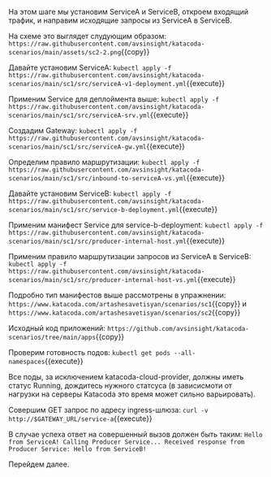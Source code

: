 На этом шаге мы установим ServiceA и ServiceB, откроем входящий трафик, и направим исходящие запросы из ServiceA в ServiceB. 

На схеме это выглядет слудующим образом:
`https://raw.githubusercontent.com/avsinsight/katacoda-scenarios/main/assets/sc2-2.png`{{copy}}

Давайте установим ServiceA:
`kubectl apply -f https://raw.githubusercontent.com/avsinsight/katacoda-scenarios/main/sc1/src/serviceA-v1-deployment.yml`{{execute}}

Применим Service для деплоймента выше:
`kubectl apply -f https://raw.githubusercontent.com/avsinsight/katacoda-scenarios/main/sc1/src/serviceA-srv.yml`{{execute}}

Создадим Gateway:
`kubectl apply -f https://raw.githubusercontent.com/avsinsight/katacoda-scenarios/main/sc1/src/serviceA-gw.yml`{{execute}}

Определим правило маршрутизации:
`kubectl apply -f https://raw.githubusercontent.com/avsinsight/katacoda-scenarios/main/sc1/src/inbound-to-serviceA-vs.yml`{{execute}}

Давайте установим ServiceB:
`kubectl apply -f https://raw.githubusercontent.com/avsinsight/katacoda-scenarios/main/sc1/src/service-b-deployment.yml`{{execute}}

Применим манифест Service для service-b-deployment:
`kubectl apply -f https://raw.githubusercontent.com/avsinsight/katacoda-scenarios/main/sc1/src/producer-internal-host.yml`{{execute}}

Применим правило маршрутизации запросов из ServiceA в ServiceB:
`kubectl apply -f https://raw.githubusercontent.com/avsinsight/katacoda-scenarios/main/sc1/src/producer-internal-host-vs.yml`{{execute}}

Подробно тип манифестов выше рассмотрены в упражнении: `https://www.katacoda.com/artashesavetisyan/scenarios/sc1`{{copy}} и `https://www.katacoda.com/artashesavetisyan/scenarios/sc2`{{copy}}

Исходный код приложений:
`https://github.com/avsinsight/katacoda-scenarios/tree/main/apps`{{copy}}

Проверим готовность подов:
`kubectl get pods --all-namespaces`{{execute}}

Все поды, за исключением katacoda-cloud-provider, должны иметь статус Running, дождитесь нужного статсуса (в зависисмоти от нагрузки на серверы Katacoda это время может сильно варьировать).


Совершим GET запрос по адресу ingress-шлюза:
`curl -v http://$GATEWAY_URL/service-a`{{execute}}

В случае успеха ответ на совершенный вызов должен быть таким:
`Hello from ServiceA! Calling Producer Service... Received response from Producer Service: Hello from ServiceB!`

Перейдем далее.